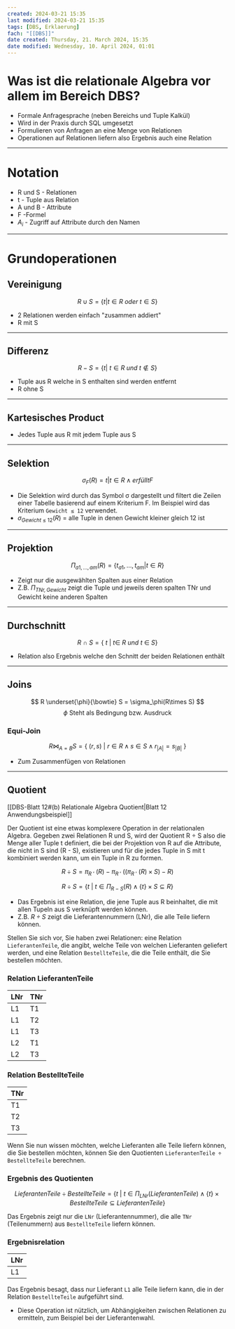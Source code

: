 ```yaml
---
created: 2024-03-21 15:35
last modified: 2024-03-21 15:35
tags: [DBS, Erklaerung]
fach: "[[DBS]]"
date created: Thursday, 21. March 2024, 15:35
date modified: Wednesday, 10. April 2024, 01:01
---
```


# Was ist die relationale Algebra vor allem im Bereich DBS?

- Formale Anfragesprache (neben Bereichs und Tuple Kalkül)
- Wird in der Praxis durch SQL umgesetzt 
- Formulieren von Anfragen an eine Menge von Relationen
- Operationen auf Relationen liefern also Ergebnis auch eine Relation

---

# Notation

- R und S - Relationen
- t - Tuple aus Relation
- A und B - Attribute
- F -Formel
- $A_i$ - Zugriff auf Attribute durch den Namen

---

# Grundoperationen

## Vereinigung

$$R \cup S = \{t| t  \in R  \ oder \ t \in S \}$$
- 2 Relationen werden einfach "zusammen addiert"
- R mit S

---

## Differenz

 $$R-S = \{t|\ t \in R \ und \ t \notin S  \}$$
- Tuple aus R welche in S enthalten sind werden entfernt
- R ohne S

---

## Kartesisches Product

- Jedes Tuple aus R mit jedem Tuple aus S

---

## Selektion

  $$σ_F(R) = { t | t ∈ R ∧ erfüllt F }$$
- Die Selektion wird durch das Symbol σ dargestellt und filtert die Zeilen einer Tabelle basierend auf einem Kriterium F. Im Beispiel wird das Kriterium `Gewicht ≤ 12` verwendet.
- $σ_{Gewicht\ \leq\ 12}(R)$ = alle Tuple in denen Gewicht kleiner gleich 12 ist

---

## Projektion

$$\Pi_{a1, \ldots , am}(R) = \{t_{a1}, \ldots , t_{am} | t \in R\}$$
- Zeigt nur die ausgewählten Spalten aus einer Relation 
- Z.B. *$\Pi_{TNr,Gewicht}$* zeigt die Tuple und jeweils deren spalten TNr und Gewicht keine anderen Spalten

---

## Durchschnitt
$$
R \  \cap \ S = \{\ t \ | \ t \in \ R \ und \ t \ \in \ S \}
$$
- Relation also Ergebnis welche den Schnitt der beiden Relationen enthält

---

## Joins

$$
R \underset{\phi}{\bowtie} S = \sigma_\phi(R\times S)
$$
$$
\phi \ \text{Steht als Bedingung bzw. Ausdruck }
$$
### Equi-Join

$$
R \bowtie_{A=B} S = \{\ (r,s)\ | \ r\in R\land s\in S\land r_{|A|}=s_{|B|} \ \}
$$
- Zum Zusammenfügen von Relationen 

---

## Quotient

[[DBS-Blatt 12#(b) Relationale Algebra Quotient|Blatt 12 Anwendungsbeispiel]]

Der Quotient ist eine etwas komplexere Operation in der relationalen Algebra. Gegeben zwei Relationen R und S, wird der Quotient R ÷ S also die Menge aller Tuple t definiert, die bei der Projektion von R auf die Attribute, die nicht in S sind (R - S), existieren und für die jedes Tuple in S mit t kombiniert werden kann, um ein Tuple in R zu formen.

$$
R \div S = \pi_{R\ '} \ (R) - \pi_{R\ '} \ ((\pi_{R\ '} \ (R) \times S) - R)
$$

$$R \div S = \{ t \ | \ t \in \Pi_{R-S}(R) \land \{t\} \times S \subseteq R \}$$

- Das Ergebnis ist eine Relation, die jene Tuple aus R beinhaltet, die mit allen Tupeln aus S verknüpft werden können.
- Z.B. *$R \div S$* zeigt die Lieferantennummern (LNr), die alle Teile liefern können.

Stellen Sie sich vor, Sie haben zwei Relationen: eine Relation `LieferantenTeile`, die angibt, welche Teile von welchen Lieferanten geliefert werden, und eine Relation `BestellteTeile`, die die Teile enthält, die Sie bestellen möchten.

### Relation LieferantenTeile

| LNr | TNr |
|-----|-----|
| L1  | T1  |
| L1  | T2  |
| L1  | T3  |
| L2  | T1  |
| L2  | T3  |

### Relation BestellteTeile

| TNr |
|-----|
| T1  |
| T2  |
| T3  |

Wenn Sie nun wissen möchten, welche Lieferanten alle Teile liefern können, die Sie bestellen möchten, können Sie den Quotienten `LieferantenTeile ÷ BestellteTeile` berechnen.

### Ergebnis des Quotienten

$$LieferantenTeile \div BestellteTeile = \{ t \ | \ t \in \Pi_{LNr}(LieferantenTeile) \land \{t\} \times BestellteTeile \subseteq LieferantenTeile \}$$

Das Ergebnis zeigt nur die `LNr` (Lieferantennummer), die alle `TNr` (Teilenummern) aus `BestellteTeile` liefern können.

### Ergebnisrelation

| LNr |
|-----|
| L1  |

Das Ergebnis besagt, dass nur Lieferant `L1` alle Teile liefern kann, die in der Relation `BestellteTeile` aufgeführt sind.

- Diese Operation ist nützlich, um Abhängigkeiten zwischen Relationen zu ermitteln, zum Beispiel bei der Lieferantenwahl.
